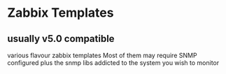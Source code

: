 
# Zabbix Templates

## usually v5.0 compatible

various flavour zabbix templates
Most of them may require SNMP configured
plus the snmp libs addicted to the system you wish to monitor
